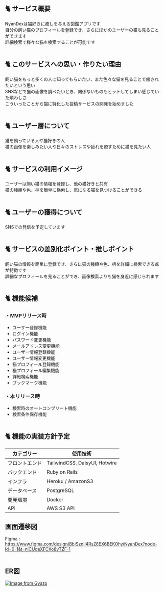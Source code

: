 ## 🐈 サービス概要
NyanDexは猫好きに癒しを与える図鑑アプリです  
自分の飼い猫のプロフィールを登録でき、さらにほかのユーザーの猫も見ることができます  
詳細検索で様々な猫を検索することが可能です<br><br>

## 🐈 このサービスへの思い・作りたい理由
飼い猫をもっと多くの人に知ってもらいたい、また色々な猫を見ることで癒されたいという思い  
SNSなどで猫の画像を調べたいとき、関係ないものもヒットしてしまい感じていた煩わしさ  
こういったことから猫に特化した投稿サービスの開発を始めました<br><br>

## 🐈 ユーザー層について
猫を飼っている人や猫好きの人  
猫の画像を楽しみたい人や日々のストレスや疲れを癒すために猫を見たい人<br><br>

## 🐈 サービスの利用イメージ
ユーザーは飼い猫の情報を登録し、他の猫好きと共有  
猫の種類や色、柄を簡単に検索し、気になる猫を見つけることができる<br><br>

## 🐈 ユーザーの獲得について
SNSでの発信を予定しています<br><br>

## 🐈 サービスの差別化ポイント・推しポイント
飼い猫の情報を簡単に登録でき、さらに猫の種類や色、柄を詳細に検索できる点が特徴です  
詳細なプロフィールを見ることができ、画像検索よりも猫を身近に感じられます<br><br>

## 🐈 機能候補

### ・MVPリリース時
- ユーザー登録機能
- ログイン機能
- パスワード変更機能
- メールアドレス変更機能
- ユーザー情報登録機能
- ユーザー情報変更機能
- 猫プロフィール登録機能
- 猫プロフィール編集機能
- 詳細検索機能
- ブックマーク機能<br>

### ・本リリース時
- 検索時のオートコンプリート機能
- 検索条件保存機能<br><br>

## 🐈 機能の実装方針予定
| カテゴリー      | 使用技術                                               |
|----------------|--------------------------------------------------------|
| フロントエンド  | TailwindCSS, DaisyUI, Hotwire           |
| バックエンド    | Ruby on Rails                            |
| インフラ        | Heroku / AmazonS3                                      |
| データベース    | PostgreSQL                                             |
| 開発環境        | Docker                                                 |
| API            | AWS S3 API |<br><br>

## 画面遷移図
Figma : https://www.figma.com/design/BbISzniI4RsZ8EX6BEKOhy/NyanDex?node-id=0-1&t=nlCUdeXFCXo8vTZF-1<br><br>
## ER図
[![Image from Gyazo](https://i.gyazo.com/0196fc69e30499d2f40779bcc5b7ba6f.png)](https://gyazo.com/0196fc69e30499d2f40779bcc5b7ba6f)
